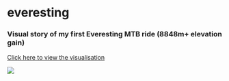 # everesting
### Visual story of my first Everesting MTB ride (8848m+ elevation gain)

[Click here to view the visualisation](https://balintkomjati.github.io/everesting/)  

![](https://raw.github.com/balintkomjati/everesting/master/hchart.png)  
